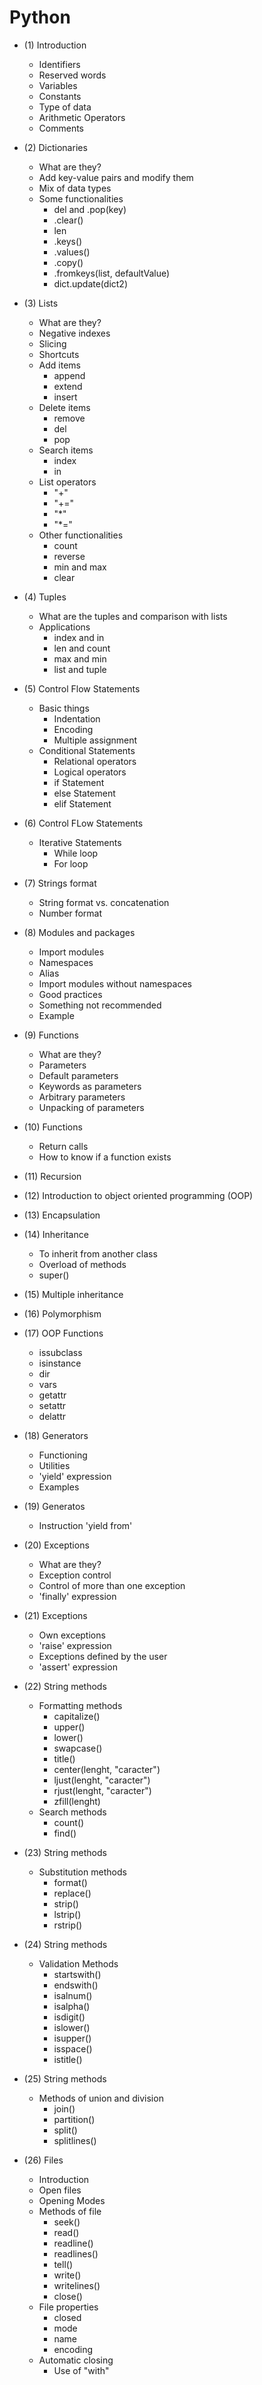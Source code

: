 # Python 

- (1) Introduction
    - Identifiers
    - Reserved words
    - Variables
    - Constants
    - Type of data
    - Arithmetic Operators
    - Comments
    
- (2) Dictionaries
    - What are they?
    - Add key-value pairs and modify them
    - Mix of data types
    - Some functionalities
        - del and .pop(key)
        - .clear()
        - len
        - .keys()
        - .values()
        - .copy()
        - .fromkeys(list, defaultValue)
        - dict.update(dict2)

- (3) Lists
    - What are they?
    - Negative indexes
    - Slicing
    - Shortcuts
    - Add items
        - append
        - extend
        - insert
    - Delete items
        - remove
        - del
        - pop
    - Search items
        - index
        - in
    - List operators
        - "+"
        - "+="
        - "*"
        - "*="
    - Other functionalities
        - count
        - reverse
        - min and max
        - clear
 - (4) Tuples
    - What are the tuples and comparison with lists
    - Applications
        - index and in
        - len and count
        - max and min
        - list and tuple
 - (5) Control Flow Statements
    - Basic things
        - Indentation
        - Encoding
        - Multiple assignment
    - Conditional Statements
        - Relational operators
        - Logical operators
        - if Statement
        - else Statement
        - elif Statement
- (6) Control FLow Statements
    - Iterative Statements
        - While loop
        - For loop
- (7) Strings format
    - String format vs. concatenation
    - Number format
- (8) Modules and packages
    - Import modules
    - Namespaces
    - Alias
    - Import modules without namespaces
    - Good practices
    - Something not recommended
    - Example
- (9) Functions
    - What are they?
    - Parameters
    - Default parameters
    - Keywords as parameters
    - Arbitrary parameters
    - Unpacking of parameters
- (10) Functions
    - Return calls
    - How to know if a function exists
- (11) Recursion
- (12) Introduction to object oriented programming (OOP)
- (13) Encapsulation
- (14) Inheritance
    - To inherit from another class
    - Overload of methods
    - super()
- (15) Multiple inheritance
- (16) Polymorphism
- (17) OOP Functions
    - issubclass
    - isinstance
    - dir
    - vars
    - getattr
    - setattr
    - delattr
- (18) Generators
    - Functioning
    - Utilities
    - 'yield' expression
    - Examples
- (19) Generatos
    - Instruction 'yield from'
- (20) Exceptions
    - What are they? 
    - Exception control
    - Control of more than one exception
    - 'finally' expression
- (21) Exceptions
    - Own exceptions
    - 'raise' expression
    - Exceptions defined by the user
    - 'assert' expression 
- (22) String methods
    - Formatting methods
        - capitalize()
        - upper()
        - lower()
        - swapcase()
        - title()
        - center(lenght, "caracter")
        - ljust(lenght, "caracter")
        - rjust(lenght, "caracter")
        - zfill(lenght)
    - Search methods   
        - count()
        - find()
- (23) String methods
    - Substitution methods
        - format()
        - replace()
        - strip()
        - lstrip()
        - rstrip()
- (24) String methods
    - Validation Methods
        - startswith()
        - endswith()
        - isalnum()
        - isalpha()
        - isdigit()
        - islower()
        - isupper()
        - isspace()
        - istitle()
- (25) String methods
    - Methods of union and division
        - join()
        - partition()
        - split()
        - splitlines()
- (26) Files
    - Introduction
    - Open files
    - Opening Modes
    - Methods of file
        - seek()
        - read()
        - readline()
        - readlines()
        - tell()
        - write()
        - writelines()
        - close()
    - File properties
        - closed
        - mode
        - name
        - encoding
    - Automatic closing
        - Use of "with"
